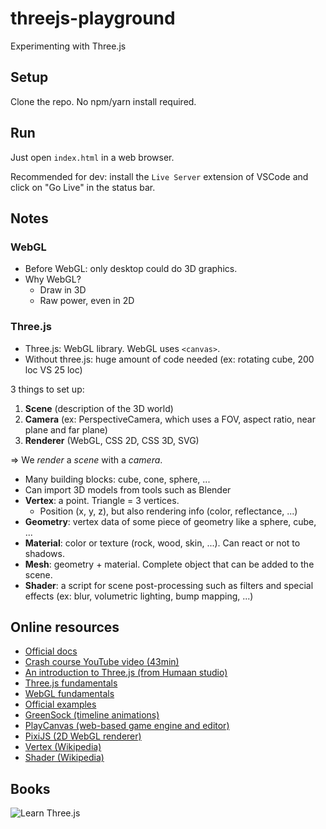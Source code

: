 # threejs-playground

Experimenting with Three.js

## Setup

Clone the repo. No npm/yarn install required.

## Run

Just open `index.html` in a web browser.

Recommended for dev: install the `Live Server` extension of VSCode and click on "Go Live" in the status bar.

## Notes

### WebGL

- Before WebGL: only desktop could do 3D graphics.
- Why WebGL?
  - Draw in 3D
  - Raw power, even in 2D

### Three.js

- Three.js: WebGL library. WebGL uses `<canvas>`.
- Without three.js: huge amount of code needed (ex: rotating cube, 200 loc VS 25 loc)

3 things to set up:

1. **Scene** (description of the 3D world)
2. **Camera** (ex: PerspectiveCamera, which uses a FOV, aspect ratio, near plane and far plane)
3. **Renderer** (WebGL, CSS 2D, CSS 3D, SVG)

=> We _render_ a _scene_ with a _camera_.

- Many building blocks: cube, cone, sphere, ...
- Can import 3D models from tools such as Blender
- **Vertex**: a point. Triangle = 3 vertices.
  - Position (x, y, z), but also rendering info (color, reflectance, ...)
- **Geometry**: vertex data of some piece of geometry like a sphere, cube, ...
- **Material**: color or texture (rock, wood, skin, ...). Can react or not to shadows.
- **Mesh**: geometry + material. Complete object that can be added to the scene.
- **Shader**: a script for scene post-processing such as filters and special effects (ex: blur, volumetric lighting, bump mapping, ...)

## Online resources

- [Official docs](https://threejs.org/docs/index.html#manual/en/introduction/Creating-a-scene)
- [Crash course YouTube video (43min)](https://youtu.be/6oFvqLfRnsU)
- [An introduction to Three.js (from Humaan studio)](https://humaan.com/blog/web-3d-graphics-using-three-js/)
- [Three.js fundamentals](https://threejsfundamentals.org/)
- [WebGL fundamentals](https://webglfundamentals.org/)
- [Official examples](https://threejs.org/examples/#webgl_animation_cloth)
- [GreenSock (timeline animations)](https://greensock.com/gsap/)
- [PlayCanvas (web-based game engine and editor)](https://playcanvas.com/)
- [PixiJS (2D WebGL renderer)](https://www.pixijs.com/)
- [Vertex (Wikipedia)](<https://en.wikipedia.org/wiki/Vertex_(geometry)>)
- [Shader (Wikipedia)](https://en.wikipedia.org/wiki/Shader)

## Books

<img src="https://static.packt-cdn.com/products/9781788833288/cover/smaller" alt="Learn Three.js" />
